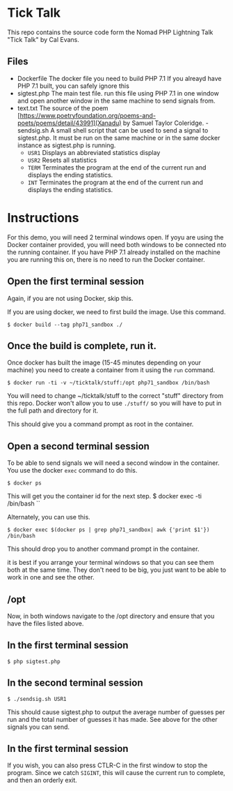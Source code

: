# Tick Talk
This repo contains the source code form the Nomad PHP Lightning Talk "Tick Talk" by Cal Evans. 

## Files
- Dockerfile
The docker file you need to build PHP 7.1 If you alreayd have PHP 7.1 built, you can safely ignore this
- sigtest.php
The main test file. run this file using PHP 7.1 in one window and open another window in the same machine to send signals from.
- text.txt
The source of the poem [https://www.poetryfoundation.org/poems-and-poets/poems/detail/43991](Xanadu) by Samuel Taylor Coleridge.
-sendsig.sh
A small shell script that can be used to send a signal to sigtest.php. It must be run on the same machine or in the same docker instance as sigtest.php is running.
  - `USR1` Displays an abbreviated statistics display
  - `USR2` Resets all statistics
  - `TERM` Terminates the program at the end of the current run and displays the ending statistics.
  - `INT`  Terminates the program at the end of the current run and displays the ending statistics.


# Instructions

For this demo, you will need 2 terminal windows open. If yoyu are using the Docker container provided, you will need both windows to be connected nto the running container. If you have PHP 7.1 already installed on the machine you are running this on, there is no need to run the Docker container.

## Open the first terminal session
Again, if you are not using Docker, skip this.


If you are using docker, we need to first build the image. Use this command.
```
$ docker build --tag php71_sandbox ./
```

## Once the build is complete, run it.
Once docker has built the image (15-45 minutes depending on your machine) you need to create a container from it using the `run` command.
```
$ docker run -ti -v ~/ticktalk/stuff:/opt php71_sandbox /bin/bash
```
You will need to change ~/ticktalk/stuff to the correct "stuff" directory from this repo. Docker won't allow you to use `./stuff/` so you will have to put in the full path and directory for it.


This should give you a command prompt as root in the container.


## Open a second terminal session
To be able to send signals we will need a second window in the container. You use the docker `exec` command to do this. 

```
$ docker ps
```
This will get you the container id for the next step.
$ docker exec <container id> -ti /bin/bash
``

Alternately, you can use this.
```
$ docker exec $(docker ps | grep php71_sandbox| awk {'print $1'}) /bin/bash
```

This should drop you to another command prompt in the container. 

it is best if you arrange your terminal windows so that you can see them both at the same time. They don't need to be big, you just want to be able to work in one and see the other.

## /opt
Now, in both windows navigate to the /opt directory and ensure that you have the files listed above.


## In the first terminal session
```
$ php sigtest.php
```

## In the second terminal session
```
$ ./sendsig.sh USR1
```

This should cause sigtest.php to output the average number of guesses per run and the total number of guesses it has made. See above for the other signals you can send.

## In the first terminal session
If you wish, you can also press CTLR-C in the first window to stop the program. Since we catch `SIGINT`, this will cause the current run to complete, and then an orderly exit.




